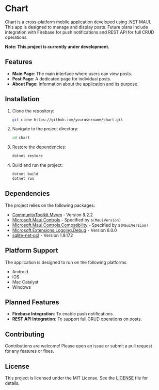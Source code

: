 # Chart

Chart is a cross-platform mobile application developed using .NET MAUI. This app is designed to manage and display posts. Future plans include integration with Firebase for push notifications and REST API for full CRUD operations.

**Note: This project is currently under development.**

## Features

- **Main Page**: The main interface where users can view posts.
- **Post Page**: A dedicated page for individual posts.
- **About Page**: Information about the application and its purpose.

## Installation

1. Clone the repository:
    ```sh
    git clone https://github.com/yourusername/chart.git
    ```
2. Navigate to the project directory:
    ```sh
    cd chart
    ```
3. Restore the dependencies:
    ```sh
    dotnet restore
    ```
4. Build and run the project:
    ```sh
    dotnet build
    dotnet run
    ```

## Dependencies

The project relies on the following packages:

- [CommunityToolkit.Mvvm](https://www.nuget.org/packages/CommunityToolkit.Mvvm) - Version 8.2.2
- [Microsoft.Maui.Controls](https://www.nuget.org/packages/Microsoft.Maui.Controls) - Specified by `$(MauiVersion)`
- [Microsoft.Maui.Controls.Compatibility](https://www.nuget.org/packages/Microsoft.Maui.Controls.Compatibility) - Specified by `$(MauiVersion)`
- [Microsoft.Extensions.Logging.Debug](https://www.nuget.org/packages/Microsoft.Extensions.Logging.Debug) - Version 8.0.0
- [sqlite-net-pcl](https://www.nuget.org/packages/sqlite-net-pcl) - Version 1.9.172

## Platform Support

The application is designed to run on the following platforms:

- Android
- iOS
- Mac Catalyst
- Windows

## Planned Features

- **Firebase Integration**: To enable push notifications.
- **REST API Integration**: To support full CRUD operations on posts.

## Contributing

Contributions are welcome! Please open an issue or submit a pull request for any features or fixes.

## License

This project is licensed under the MIT License. See the [LICENSE](LICENSE) file for details.
